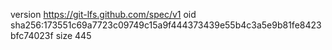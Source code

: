 version https://git-lfs.github.com/spec/v1
oid sha256:173551c69a7723c09749c15a9f444373439e55b4c3a5e9b81fe8423bfc74023f
size 445

